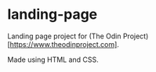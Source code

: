 # landing-page

Landing page project for (The Odin Project)[https://www.theodinproject.com].

Made using HTML and CSS.